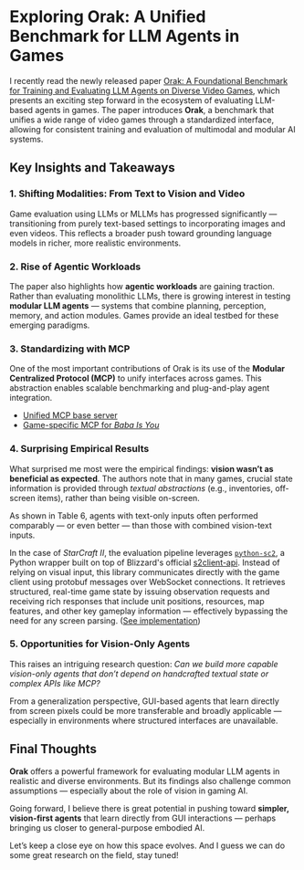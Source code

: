 # Exploring Orak: A Unified Benchmark for LLM Agents in Games

I recently read the newly released paper [Orak: A Foundational Benchmark for Training and Evaluating LLM Agents on Diverse Video Games](https://arxiv.org/abs/2506.03610), which presents an exciting step forward in the ecosystem of evaluating LLM-based agents in games. The paper introduces **Orak**, a benchmark that unifies a wide range of video games through a standardized interface, allowing for consistent training and evaluation of multimodal and modular AI systems.

## Key Insights and Takeaways

### 1. Shifting Modalities: From Text to Vision and Video

Game evaluation using LLMs or MLLMs has progressed significantly — transitioning from purely text-based settings to incorporating images and even videos. This reflects a broader push toward grounding language models in richer, more realistic environments.

### 2. Rise of Agentic Workloads

The paper also highlights how **agentic workloads** are gaining traction. Rather than evaluating monolithic LLMs, there is growing interest in testing **modular LLM agents** — systems that combine planning, perception, memory, and action modules. Games provide an ideal testbed for these emerging paradigms.

### 3. Standardizing with MCP

One of the most important contributions of Orak is its use of the **Modular Centralized Protocol (MCP)** to unify interfaces across games. This abstraction enables scalable benchmarking and plug-and-play agent integration.

- [Unified MCP base server](https://github.com/krafton-ai/Orak/blob/release/src/mcp_game_servers/base_server.py#L44)
- [Game-specific MCP for *Baba Is You*](https://github.com/krafton-ai/Orak/blob/release/src/mcp_game_servers/baba_is_you/game/baba_is_you_env.py#L303)

### 4. Surprising Empirical Results

What surprised me most were the empirical findings: **vision wasn’t as beneficial as expected**. The authors note that in many games, crucial state information is provided through *textual abstractions* (e.g., inventories, off-screen items), rather than being visible on-screen. 

As shown in Table 6, agents with text-only inputs often performed comparably — or even better — than those with combined vision-text inputs.

In the case of *StarCraft II*, the evaluation pipeline leverages [`python-sc2`](https://github.com/BurnySc2/python-sc2), a Python wrapper built on top of Blizzard's official [s2client-api](https://github.com/Blizzard/s2client-api). Instead of relying on visual input, this library communicates directly with the game client using protobuf messages over WebSocket connections. It retrieves structured, real-time game state by issuing observation requests and receiving rich responses that include unit positions, resources, map features, and other key gameplay information — effectively bypassing the need for any screen parsing. ([See implementation](https://github.com/krafton-ai/Orak/blob/release/src/mcp_game_servers/star_craft/game/utils/bots.py#L44))

### 5. Opportunities for Vision-Only Agents

This raises an intriguing research question: *Can we build more capable vision-only agents that don’t depend on handcrafted textual state or complex APIs like MCP?*

From a generalization perspective, GUI-based agents that learn directly from screen pixels could be more transferable and broadly applicable — especially in environments where structured interfaces are unavailable.

## Final Thoughts

**Orak** offers a powerful framework for evaluating modular LLM agents in realistic and diverse environments. But its findings also challenge common assumptions — especially about the role of vision in gaming AI. 

Going forward, I believe there is great potential in pushing toward **simpler, vision-first agents** that learn directly from GUI interactions — perhaps bringing us closer to general-purpose embodied AI.

Let’s keep a close eye on how this space evolves. And I guess we can do some great research on the field, stay tuned!